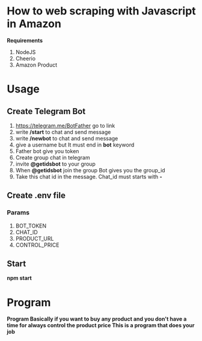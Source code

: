 # How to web scraping with Javascript in Amazon

**Requirements**
1. NodeJS
2. Cheerio
3. Amazon Product

# Usage
## Create Telegram Bot
1. https://telegram.me/BotFather go to link
2. write **/start** to chat  and send message
3. write **/newbot** to chat and send message
4. give a username but It must end in **bot** keyword
5. Father bot give you token 
6. Create group chat in telegram
7. invite **@getidsbot** to your group
8. When **@getidsbot** join the group  Bot gives you the group_id
9. Take this chat id in the message. Chat_id must starts with **-**

## Create .env file
### Params
1. BOT_TOKEN
2. CHAT_ID
3. PRODUCT_URL
4. CONTROL_PRICE

## Start
**npm start**
# Program  

**Program Basically if you want to buy any product and you don't have a time for always control the product price This is a program that does your job**

